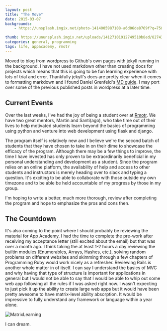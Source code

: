 ```yaml
---
layout: post
title: "The Move"
date: 2015-03-07
backgrounds:
    - https://unsplash.imgix.net/photo-1414005987108-a6d06de8769f?q=75&fm=jpg&s=b37798a9dbd0c8884af2261b518970e3

thumb: https://ununsplash.imgix.net/uploads/14127101912749510b8ed/82743738?q=75&fm=jpg&s=2150993787c74416103059d6ebac09f5
categories: general, programming
tags: life, appacademy, rmotr
---
```


Moved to blog from wordpress to Github's own pages with jekyll running in the background. I have not used markdown other than
creating docs for projects which means that this is going to be fun learning experience with lots of trial and error. Thankfully
jekyll's docs are pretty clear when it comes to formatting markdown and I found Daniel Grenfeld's
[MD guide](http://markdown-guide.readthedocs.org/en/latest/basics.html). I may port over some of the previous published posts in
wordpress at a later time.

## Current Events
Over the last weeks, I've had the joy of being a student over at [Rmotr](http://rmotr.com/). We have two great mentors, Martin
and Santi(ago), who take time out of their lives to help motivated students learn beyond the basics of programming using python
and venture into web development using flask and django.

The program itself is relatively new and I believe we're the second batch of students that they have chosen to take in on their
dime to showcase the efficacy of the program. Although there may be a few things to improve, the time I have invested has only
proven to be extraordinarily beneficial in my personal understanding and development as a student. Since the program relies on an
online platform, the availability of help and access to other students and instructors is merely heading over to slack and typing
a question. It's exciting to be able to collaborate with those outside my own timezone and to be able be held accountable of my
progress by those in my group.

I'm hoping to write a better, much more thorough, review after completing the program and hope to emphasize the pros and cons then.

## The Countdown
It's also coming to the point where I should probably be reviewing the material for App Academy. I had the time to complete the
pre-work after receiving my acceptance letter (still excited about the email) but that was over a month ago. I think taking
the at least 1-2 hours a day reviewing the builtin modules (Enumerables, Arrays, Hashes, etc.), solving random problems on different
websites and skimming through a few chapters of Programming Ruby would work nicely as a refresher. Reviewing Rails is another whole
matter in of itself. I can say I understand the basics of MVC and why having that type of structure is important for applications in
general but I would not be able to say that I would be able to whip out some web app following all the rules if I was asked right now.
I wasn't expecting to just pick it up the ability to create large web apps but it would have been pretty awesome to have
matrix-level ability absorption. It would be impressive to fully understand any framework or language within a year alone.

![MatrixLearning](http://www.quickmeme.com/img/39/3950d8472d86ca66cd790ff1cfce979f808809c3635fa849544ebbfa48deff38.jpg)

I can dream.